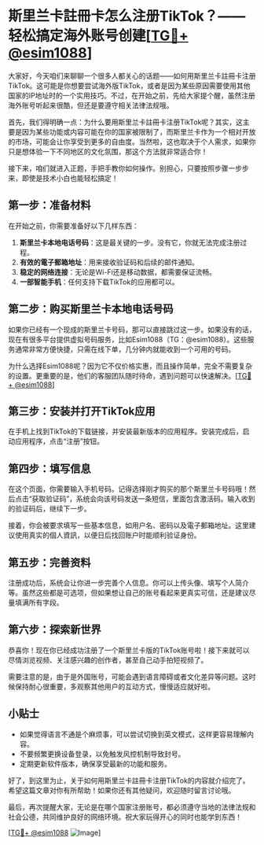 # 斯里兰卡註冊卡怎么注册TikTok？——轻松搞定海外账号创建[[TG💪+ @esim1088](https://t.me/s/esim1088)]

大家好，今天咱们来聊聊一个很多人都关心的话题——如何用斯里兰卡註冊卡注册TikTok。这可能是你想要尝试海外版TikTok，或者是因为某些原因需要使用其他国家的IP地址时的一个实用技巧。不过，在开始之前，先给大家提个醒，虽然注册海外账号听起来很酷，但还是要遵守相关法律法规哦。

首先，我们得明确一点：为什么要用斯里兰卡註冊卡注册TikTok呢？其实，这主要是因为某些功能或内容可能在你的国家被限制了，而斯里兰卡作为一个相对开放的市场，可能会让你享受到更多的自由度。当然啦，这也取决于个人需求，如果你只是想体验一下不同地区的文化氛围，那这个方法就非常适合你！

接下来，咱们就进入正题，手把手教你如何操作。别担心，只要按照步骤一步步来，即使是技术小白也能轻松搞定！

## 第一步：准备材料

在开始之前，你需要准备好以下几样东西：

1. **斯里兰卡本地电话号码**：这是最关键的一步。没有它，你就无法完成注册过程。
2. **有效的電子郵箱地址**：用来接收验证码和后续的邮件通知。
3. **稳定的网络连接**：无论是Wi-Fi还是移动数据，都需要保证流畅。
4. **一部智能手机**：任何支持下载TikTok的应用都可以。

## 第二步：购买斯里兰卡本地电话号码

如果你已经有一个现成的斯里兰卡号码，那可以直接跳过这一步。如果没有的话，现在有很多平台提供虚拟号码服务，比如Esim1088（TG：@esim1088）。这些服务通常非常方便快捷，只需在线下单，几分钟内就能收到一个可用的号码。

为什么选择Esim1088呢？因为它不仅价格实惠，而且操作简单，完全不需要复杂的设置。更重要的是，他们的客服团队随时待命，遇到问题可以快速解决。[[TG💪+ @esim1088](https://t.me/s/esim1088)]

## 第三步：安装并打开TikTok应用

在手机上找到TikTok的下载链接，并安装最新版本的应用程序。安装完成后，启动应用程序，点击“注册”按钮。

## 第四步：填写信息

在这个页面，你需要输入手机号码。记得选择刚才购买的那个斯里兰卡号码哦！然后点击“获取验证码”，系统会向该号码发送一条短信，里面包含激活码。输入收到的验证码后，继续下一步。

接着，你会被要求填写一些基本信息，如用户名、密码以及電子郵箱地址。这里建议使用真实的個人資訊，以便日后找回账户时能顺利验证身份。

## 第五步：完善资料

注册成功后，系统会让你进一步完善个人信息。你可以上传头像、填写个人简介等。虽然这些都是可选项，但如果想让自己的账号看起来更真实可信，还是建议尽量填满所有字段。

## 第六步：探索新世界

恭喜你！现在你已经成功注册了一个斯里兰卡版的TikTok账号啦！接下来就可以尽情浏览视频、关注感兴趣的创作者，甚至自己动手拍短视频了。

需要注意的是，由于是外国账号，可能会遇到语言障碍或者文化差异等问题。这时候保持耐心很重要，多观察其他用户的互动方式，慢慢适应就好啦。

## 小贴士

- 如果觉得语言不通是个麻烦事，可以尝试切换到英文模式，这样更容易理解内容。
- 不要频繁更换设备登录，以免触发风控机制导致封号。
- 定期更新软件版本，确保享受最新的功能和服务。

好了，到这里为止，关于如何用斯里兰卡註冊卡注册TikTok的内容就介绍完了。希望这篇文章对你有所帮助！如果你还有其他疑问，欢迎随时留言讨论哦。

最后，再次提醒大家，无论是在哪个国家注册账号，都必须遵守当地的法律法规和社会公德，共同维护良好的网络环境。祝大家玩得开心的同时也能学到东西！

[[TG💪+ @esim1088](https://t.me/s/esim1088) ![Image](https://i.postimg.cc/4NQfJmqS/Snipaste-2025-05-13-00-14-12.png)]